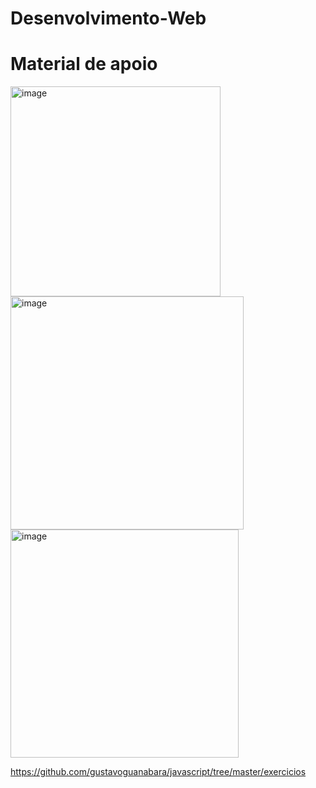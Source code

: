 # Desenvolvimento-Web

# Material de apoio

<img width="336" alt="image" src="https://github.com/natassjalessa/Desenvolvimento-Web/assets/90574399/b34b9f37-d00c-4028-b5f2-f05cc90beb16">

<img width="373" alt="image" src="https://github.com/natassjalessa/Desenvolvimento-Web/assets/90574399/a481ee1d-1e57-4072-ba10-d7f6de3018c7">

<img width="365" alt="image" src="https://github.com/natassjalessa/Desenvolvimento-Web/assets/90574399/e1277ab2-0aca-45ff-a678-b5d5a6f666da">

https://github.com/gustavoguanabara/javascript/tree/master/exercicios

